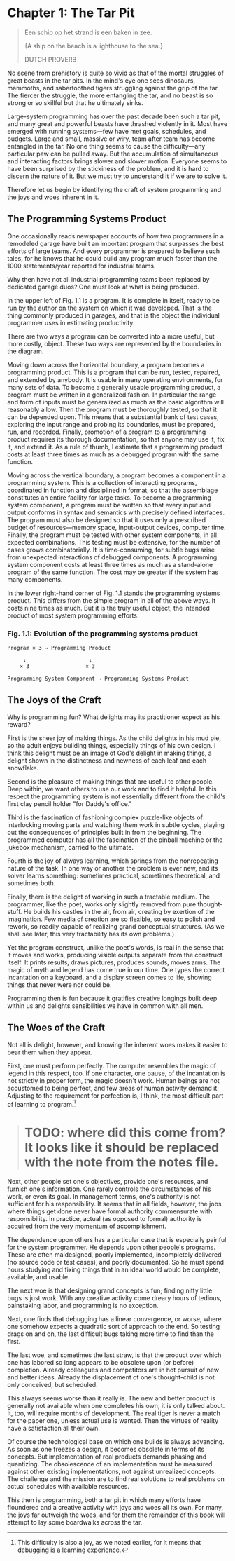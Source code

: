 # Chapter 1: The Tar Pit

> Een schip op het strand is een baken in zee.
>
> {A ship on the beach is a lighthouse to the sea.}
>
> DUTCH PROVERB

No scene from prehistory is quite so vivid as that of the mortal struggles of great beasts in the tar pits. In the mind's eye one sees dinosaurs, mammoths, and sabertoothed tigers struggling against the grip of the tar. The fiercer the struggle, the more entangling the tar, and no beast is so strong or so skillful but that he ultimately sinks.

Large-system programming has over the past decade been such a tar pit, and many great and powerful beasts have thrashed violently in it. Most have emerged with running systems—few have met goals, schedules, and budgets. Large and small, massive or wiry, team after team has become entangled in the tar. No one thing seems to cause the difficulty—any particular paw can be pulled away. But the accumulation of simultaneous and interacting factors brings slower and slower motion. Everyone seems to have been surprised by the stickiness of the problem, and it is hard to discern the nature of it. But we must try to understand it if we are to solve it.

Therefore let us begin by identifying the craft of system programming and the joys and woes inherent in it.

## The Programming Systems Product

One occasionally reads newspaper accounts of how two programmers in a remodeled garage have built an important program that surpasses the best efforts of large teams. And every programmer is prepared to believe such tales, for he knows that he could build any program much faster than the 1000 statements/year reported for industrial teams.

Why then have not all industrial programming teams been replaced by dedicated garage duos? One must look at what is being produced.

In the upper left of Fig. 1.1 is a program. It is complete in itself, ready to be run by the author on the system on which it was developed. That is the thing commonly produced in garages, and that is the object the individual programmer uses in estimating productivity.

There are two ways a program can be converted into a more useful, but more costly, object. These two ways are represented by the boundaries in the diagram.

Moving down across the horizontal boundary, a program becomes a programming product. This is a program that can be run, tested, repaired, and extended by anybody. It is usable in many operating environments, for many sets of data. To become a generally usable programming product, a program must be written in a generalized fashion. In particular the range and form of inputs must be generalized as much as the basic algorithm will reasonably allow. Then the program must be thoroughly tested, so that it can be depended upon. This means that a substantial bank of test cases, exploring the input range and probing its boundaries, must be prepared, run, and recorded. Finally, promotion of a program to a programming product requires its thorough documentation, so that anyone may use it, fix it, and extend it. As a rule of thumb, I estimate that a programming product costs at least three times as much as a debugged program with the same function.

Moving across the vertical boundary, a program becomes a component in a programming system. This is a collection of interacting programs, coordinated in function and disciplined in format, so that the assemblage constitutes an entire facility for large tasks. To become a programming system component, a program must be written so that every input and output conforms in syntax and semantics with precisely defined interfaces. The program must also be designed so that it uses only a prescribed budget of resources—memory space, input-output devices, computer time. Finally, the program must be tested with other system components, in all expected combinations. This testing must be extensive, for the number of cases grows combinatorially. It is time-consuming, for subtle bugs arise from unexpected interactions of debugged components. A programming system component costs at least three times as much as a stand-alone program of the same function. The cost may be greater if the system has many components.

In the lower right-hand corner of Fig. 1.1 stands the programming systems product. This differs from the simple program in all of the above ways. It costs nine times as much. But it is the truly useful object, the intended product of most system programming efforts.

### Fig. 1.1: Evolution of the programming systems product

```text
Program × 3 → Programming Product

     ↓                    ↓
    × 3                  × 3

Programming System Component → Programming Systems Product
```

## The Joys of the Craft

Why is programming fun? What delights may its practitioner expect as his reward?

First is the sheer joy of making things. As the child delights in his mud pie, so the adult enjoys building things, especially things of his own design. I think this delight must be an image of God's delight in making things, a delight shown in the distinctness and newness of each leaf and each snowflake.

Second is the pleasure of making things that are useful to other people. Deep within, we want others to use our work and to find it helpful. In this respect the programming system is not essentially different from the child's first clay pencil holder "for Daddy's office."

Third is the fascination of fashioning complex puzzle-like objects of interlocking moving parts and watching them work in subtle cycles, playing out the consequences of principles built in from the beginning. The programmed computer has all the fascination of the pinball machine or the jukebox mechanism, carried to the ultimate.

Fourth is the joy of always learning, which springs from the nonrepeating nature of the task. In one way or another the problem is ever new, and its solver learns something: sometimes practical, sometimes theoretical, and sometimes both.

Finally, there is the delight of working in such a tractable medium. The programmer, like the poet, works only slightly removed from pure thought-stuff. He builds his castles in the air, from air, creating by exertion of the imagination. Few media of creation are so flexible, so easy to polish and rework, so readily capable of realizing grand conceptual structures. (As we shall see later, this very tractability has its own problems.)

Yet the program construct, unlike the poet's words, is real in the sense that it moves and works, producing visible outputs separate from the construct itself. It prints results, draws pictures, produces sounds, moves arms. The magic of myth and legend has come true in our time. One types the correct incantation on a keyboard, and a display screen comes to life, showing things that never were nor could be.

Programming then is fun because it gratifies creative longings built deep within us and delights sensibilities we have in common with all men.

## The Woes of the Craft

Not all is delight, however, and knowing the inherent woes makes it easier to bear them when they appear.

First, one must perform perfectly. The computer resembles the magic of legend in this respect, too. If one character, one pause, of the incantation is not strictly in proper form, the magic doesn't work. Human beings are not accustomed to being perfect, and few areas of human activity demand it. Adjusting to the requirement for perfection is, I think, the most difficult part of learning to program.[^1]

> # TODO: where did this come from?  It looks like it should be replaced with the note from the notes file.

[^1]: This difficulty is also a joy, as we noted earlier, for it means that debugging is a learning experience.

Next, other people set one's objectives, provide one's resources, and furnish one's information. One rarely controls the circumstances of his work, or even its goal. In management terms, one's authority is not sufficient for his responsibility. It seems that in all fields, however, the jobs where things get done never have formal authority commensurate with responsibility. In practice, actual (as opposed to formal) authority is acquired from the very momentum of accomplishment.

The dependence upon others has a particular case that is especially painful for the system programmer. He depends upon other people's programs. These are often maldesigned, poorly implemented, incompletely delivered (no source code or test cases), and poorly documented. So he must spend hours studying and fixing things that in an ideal world would be complete, available, and usable.

The next woe is that designing grand concepts is fun; finding nitty little bugs is just work. With any creative activity come dreary hours of tedious, painstaking labor, and programming is no exception.

Next, one finds that debugging has a linear convergence, or worse, where one somehow expects a quadratic sort of approach to the end. So testing drags on and on, the last difficult bugs taking more time to find than the first.

The last woe, and sometimes the last straw, is that the product over which one has labored so long appears to be obsolete upon (or before) completion. Already colleagues and competitors are in hot pursuit of new and better ideas. Already the displacement of one's thought-child is not only conceived, but scheduled.

This always seems worse than it really is. The new and better product is generally not available when one completes his own; it is only talked about. It, too, will require months of development. The real tiger is never a match for the paper one, unless actual use is wanted. Then the virtues of reality have a satisfaction all their own.

Of course the technological base on which one builds is always advancing. As soon as one freezes a design, it becomes obsolete in terms of its concepts. But implementation of real products demands phasing and quantizing. The obsolescence of an implementation must be measured against other existing implementations, not against unrealized concepts. The challenge and the mission are to find real solutions to real problems on actual schedules with available resources.

This then is programming, both a tar pit in which many efforts have floundered and a creative activity with joys and woes all its own. For many, the joys far outweigh the woes, and for them the remainder of this book will attempt to lay some boardwalks across the tar.
